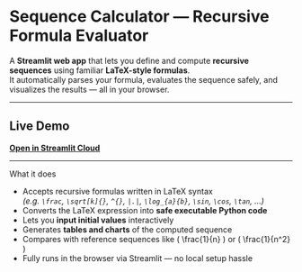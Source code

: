# Sequence Calculator — Recursive Formula Evaluator
A **Streamlit web app** that lets you define and compute **recursive sequences** using familiar **LaTeX-style formulas**.  
It automatically parses your formula, evaluates the sequence safely, and visualizes the results — all in your browser.

---

## Live Demo

[**Open in Streamlit Cloud**](https://computing-sequence-npbk-apcs.streamlit.app/) 

---

What it does

- Accepts recursive formulas written in LaTeX syntax  
  *(e.g. `\frac`, `\sqrt[k]{}`, `^{}`, `|.|`, `\log_{a}{b}`, `\sin`, `\cos`, `\tan`, ...)*  
- Converts the LaTeX expression into **safe executable Python code**  
- Lets you **input initial values** interactively  
- Generates **tables and charts** of the computed sequence  
- Compares with reference sequences like \( \frac{1}{n} \) or \( \frac{1}{n^2} \)  
- Fully runs in the browser via Streamlit — no local setup hassle

